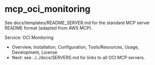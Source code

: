 # mcp_oci_monitoring

See docs/templates/README_SERVER.md for the standard MCP server README format (adapted from AWS MCP).

Service: OCI Monitoring

- Overview, Installation, Configuration, Tools/Resources, Usage, Development, License
- Next: see ../../docs/SERVERS.md for links to all OCI MCP servers.
